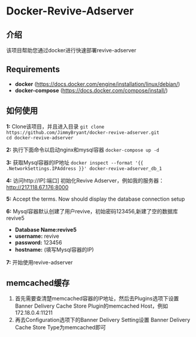 # Docker-Revive-Adserver
## 介绍
该项目帮助您通过docker进行快速部署revive-adserver

## Requirements
- **docker** (https://docs.docker.com/engine/installation/linux/debian/)  
- **docker-compose** (https://docs.docker.com/compose/install/)  

## 如何使用
**1:** Clone该项目，并且进入目录
`git clone https://github.com/JimmyBryant/docker-revive-adserver.git`  
`cd docker-revive-adserver` 	

**2:** 执行下面命令以启动nginx和mysql容器
`docker-compose up -d`

**3:** 获取Mysql容器的IP地址
`docker inspect --format '{{ .NetworkSettings.IPAddress }}' docker-revive-adserver_db_1`

**4:** 访问http://IP[:端口]  初始化Revive Adserver，例如我的服务器：http://217.118.67.176:8000

**5:** Accept the terms. Now should display the database connection setup

**6:** Mysql容器默认创建了用户revive，初始密码123456,新建了空的数据库revive5
- **Database Name:revive5** 
- **username:** revive  
- **password:** 123456  
- **hostname:** (填写Mysql容器的IP)  

**7:** 开始使用revive-adserver

## memcached缓存
1. 首先需要查清楚memcached容器的IP地址，然后去Plugins选项下设置Banner Delivery Cache Store Plugin的memcached Host，例如172.18.0.4:11211
2. 再去Configuration选项下的Banner Delivery Setting设置	Banner Delivery Cache Store Type为memcached即可

